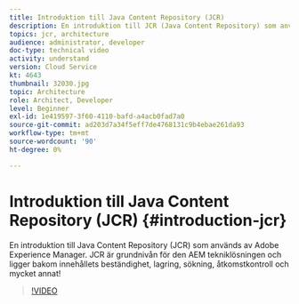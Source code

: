 ```yaml
---
title: Introduktion till Java Content Repository (JCR)
description: En introduktion till JCR (Java Content Repository) som används av Adobe Experience Manager. JCR är grundnivån för den AEM tekniklösningen och ligger bakom innehållets beständighet, lagring, sökning, åtkomstkontroll och mycket annat!
topics: jcr, architecture
audience: administrator, developer
doc-type: technical video
activity: understand
version: Cloud Service
kt: 4643
thumbnail: 32030.jpg
topic: Architecture
role: Architect, Developer
level: Beginner
exl-id: 1e419597-3f60-4110-bafd-a4acb0fad7a0
source-git-commit: ad203d7a34f5eff7de4768131c9b4ebae261da93
workflow-type: tm+mt
source-wordcount: '90'
ht-degree: 0%

---
```


# Introduktion till Java Content Repository (JCR) {#introduction-jcr}

En introduktion till Java Content Repository (JCR) som används av Adobe Experience Manager. JCR är grundnivån för den AEM tekniklösningen och ligger bakom innehållets beständighet, lagring, sökning, åtkomstkontroll och mycket annat!

>[!VIDEO](https://video.tv.adobe.com/v/32030/?quality=12&learn=on)
